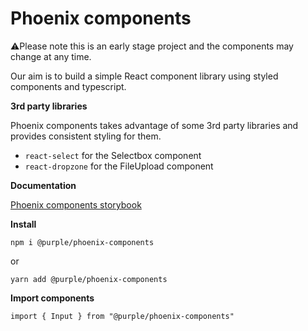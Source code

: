 # Phoenix components

⚠️Please note this is an early stage project and the components may change at any time.

Our aim is to build a simple React component library using styled components and typescript.

**3rd party libraries**

Phoenix components takes advantage of some 3rd party libraries and provides consistent styling for them.

- `react-select` for the Selectbox component
- `react-dropzone` for the FileUpload component

**Documentation**

[Phoenix components storybook](https://purple-technology.github.io/phoenix-components)

**Install**

`npm i @purple/phoenix-components`

or

`yarn add @purple/phoenix-components`

**Import components**

`import { Input } from "@purple/phoenix-components"`
